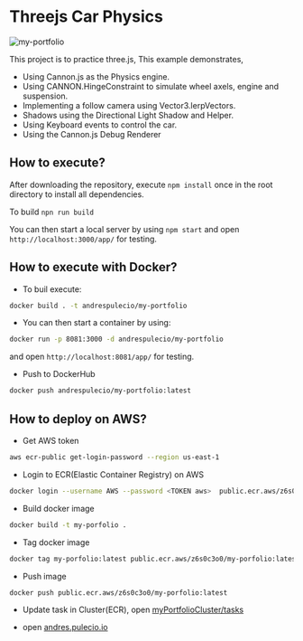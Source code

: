 # Threejs Car Physics
![my-portfolio](https://user-images.githubusercontent.com/53886913/184517728-5e3027b7-ebd7-4eca-9d1a-54de872e2e0e.gif)

This project is to practice three.js, 
This example demonstrates,

- Using Cannon.js as the Physics engine.
- Using CANNON.HingeConstraint to simulate wheel axels, engine and suspension.
- Implementing a follow camera using Vector3.lerpVectors.
- Shadows using the Directional Light Shadow and Helper.
- Using Keyboard events to control the car.
- Using the Cannon.js Debug Renderer

## How to execute?
After downloading the repository, execute `npm install` once in the root directory to install all dependencies.

To build `npn run build`

You can then start a local server by using `npm start` and open `http://localhost:3000/app/` for testing.

## How to execute with Docker?

- To buil execute:
```sh
docker build . -t andrespulecio/my-portfolio
```
- You can then start a container by using:
```sh
docker run -p 8081:3000 -d andrespulecio/my-portfolio
```
and open `http://localhost:8081/app/` for testing.

- Push to DockerHub
```sh
docker push andrespulecio/my-portfolio:latest
```

## How to deploy on AWS?
- Get AWS token
```sh
aws ecr-public get-login-password --region us-east-1
```
- Login to ECR(Elastic Container Registry) on AWS
```sh
docker login --username AWS --password <TOKEN aws>  public.ecr.aws/z6s0c3o0
```
- Build docker image
```sh
docker build -t my-porfolio .
```
- Tag docker image
```sh
docker tag my-porfolio:latest public.ecr.aws/z6s0c3o0/my-porfolio:latest
```
- Push image
```sh
docker push public.ecr.aws/z6s0c3o0/my-porfolio:latest
```

- Update task in Cluster(ECR), open [myPortfolioCluster/tasks](https://us-east-1.console.aws.amazon.com/ecs/home?region=us-east-1#/clusters/myPortfolioCluster/tasks) 

- open [andres.pulecio.io](http://ec2-35-153-102-108.compute-1.amazonaws.com:8888/app/)
